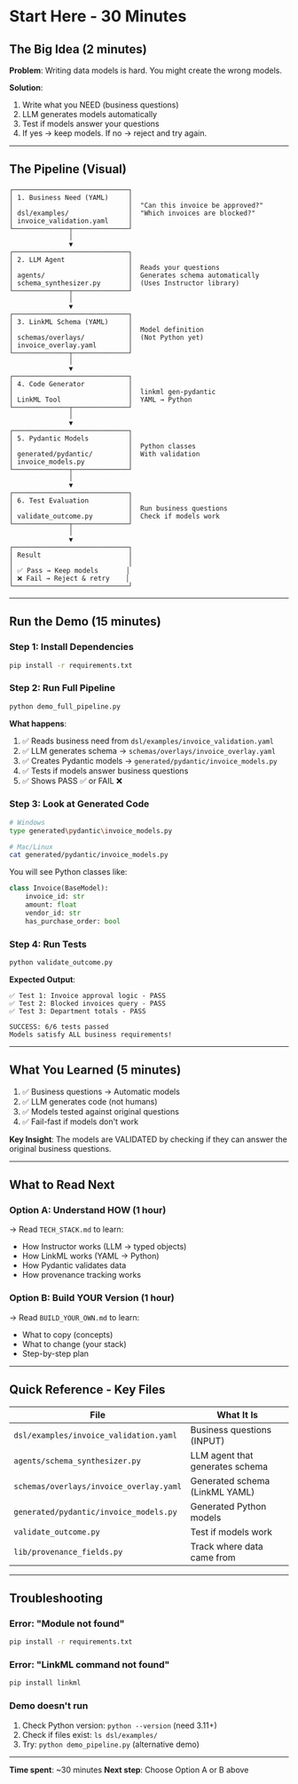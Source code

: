 # Start Here - 30 Minutes

## The Big Idea (2 minutes)

**Problem**: Writing data models is hard. You might create the wrong models.

**Solution**:
1. Write what you NEED (business questions)
2. LLM generates models automatically
3. Test if models answer your questions
4. If yes → keep models. If no → reject and try again.

---

## The Pipeline (Visual)

```
┌─────────────────────────────┐
│ 1. Business Need (YAML)     │
│                             │  "Can this invoice be approved?"
│ dsl/examples/               │  "Which invoices are blocked?"
│ invoice_validation.yaml     │
└──────────────┬──────────────┘
               │
               ▼
┌─────────────────────────────┐
│ 2. LLM Agent                │
│                             │  Reads your questions
│ agents/                     │  Generates schema automatically
│ schema_synthesizer.py       │  (Uses Instructor library)
└──────────────┬──────────────┘
               │
               ▼
┌─────────────────────────────┐
│ 3. LinkML Schema (YAML)     │
│                             │  Model definition
│ schemas/overlays/           │  (Not Python yet)
│ invoice_overlay.yaml        │
└──────────────┬──────────────┘
               │
               ▼
┌─────────────────────────────┐
│ 4. Code Generator           │
│                             │  linkml gen-pydantic
│ LinkML Tool                 │  YAML → Python
└──────────────┬──────────────┘
               │
               ▼
┌─────────────────────────────┐
│ 5. Pydantic Models          │
│                             │  Python classes
│ generated/pydantic/         │  With validation
│ invoice_models.py           │
└──────────────┬──────────────┘
               │
               ▼
┌─────────────────────────────┐
│ 6. Test Evaluation          │
│                             │  Run business questions
│ validate_outcome.py         │  Check if models work
└──────────────┬──────────────┘
               │
               ▼
┌─────────────────────────────┐
│ Result                      │
│                             │
│ ✅ Pass → Keep models       │
│ ❌ Fail → Reject & retry    │
└─────────────────────────────┘
```

---

## Run the Demo (15 minutes)

### Step 1: Install Dependencies
```bash
pip install -r requirements.txt
```

### Step 2: Run Full Pipeline
```bash
python demo_full_pipeline.py
```

**What happens**:
1. ✅ Reads business need from `dsl/examples/invoice_validation.yaml`
2. ✅ LLM generates schema → `schemas/overlays/invoice_overlay.yaml`
3. ✅ Creates Pydantic models → `generated/pydantic/invoice_models.py`
4. ✅ Tests if models answer business questions
5. ✅ Shows PASS ✅ or FAIL ❌

### Step 3: Look at Generated Code
```bash
# Windows
type generated\pydantic\invoice_models.py

# Mac/Linux
cat generated/pydantic/invoice_models.py
```

You will see Python classes like:
```python
class Invoice(BaseModel):
    invoice_id: str
    amount: float
    vendor_id: str
    has_purchase_order: bool
```

### Step 4: Run Tests
```bash
python validate_outcome.py
```

**Expected Output**:
```
✅ Test 1: Invoice approval logic - PASS
✅ Test 2: Blocked invoices query - PASS
✅ Test 3: Department totals - PASS

SUCCESS: 6/6 tests passed
Models satisfy ALL business requirements!
```

---

## What You Learned (5 minutes)

1. ✅ Business questions → Automatic models
2. ✅ LLM generates code (not humans)
3. ✅ Models tested against original questions
4. ✅ Fail-fast if models don't work

**Key Insight**: The models are VALIDATED by checking if they can answer the original business questions.

---

## What to Read Next

### Option A: Understand HOW (1 hour)
→ Read `TECH_STACK.md` to learn:
- How Instructor works (LLM → typed objects)
- How LinkML works (YAML → Python)
- How Pydantic validates data
- How provenance tracking works

### Option B: Build YOUR Version (1 hour)
→ Read `BUILD_YOUR_OWN.md` to learn:
- What to copy (concepts)
- What to change (your stack)
- Step-by-step plan

---

## Quick Reference - Key Files

| File | What It Is |
|------|-----------|
| `dsl/examples/invoice_validation.yaml` | Business questions (INPUT) |
| `agents/schema_synthesizer.py` | LLM agent that generates schema |
| `schemas/overlays/invoice_overlay.yaml` | Generated schema (LinkML YAML) |
| `generated/pydantic/invoice_models.py` | Generated Python models |
| `validate_outcome.py` | Test if models work |
| `lib/provenance_fields.py` | Track where data came from |

---

## Troubleshooting

### Error: "Module not found"
```bash
pip install -r requirements.txt
```

### Error: "LinkML command not found"
```bash
pip install linkml
```

### Demo doesn't run
1. Check Python version: `python --version` (need 3.11+)
2. Check if files exist: `ls dsl/examples/`
3. Try: `python demo_pipeline.py` (alternative demo)

---

**Time spent**: ~30 minutes
**Next step**: Choose Option A or B above
